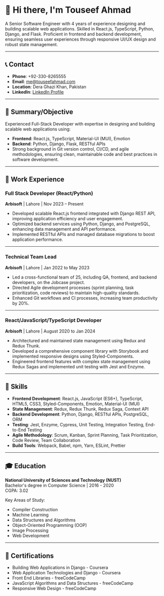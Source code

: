 # 👋 Hi there, I'm Touseef Ahmad

A Senior Software Engineer with 4 years of experience designing and building scalable web applications. Skilled in React.js, TypeScript, Python, Django, and Flask. Proficient in frontend and backend development, ensuring seamless user experiences through responsive UI/UX design and robust state management.

---

## 📞 Contact
- **Phone**: +92-330-8265555
- **Email**: me@touseefahmad.com
- **Location**: Dera Ghazi Khan, Pakistan
- **LinkedIn**: [LinkedIn Profile](#)

---

## 🧠 Summary/Objective
Experienced Full-Stack Developer with expertise in designing and building scalable web applications using:
- **Frontend**: React.js, TypeScript, Material-UI (MUI), Emotion
- **Backend**: Python, Django, Flask, RESTful APIs
- Strong background in Git version control, CI/CD, and agile methodologies, ensuring clean, maintainable code and best practices in software development.

---

## 🎯 Work Experience

### **Full Stack Developer (React/Python)**  
**Arbisoft** | Lahore | Nov 2023 – Present  
- Developed scalable React.js frontend integrated with Django REST API, improving application efficiency and user engagement.  
- Optimized backend services using Python, Django, and PostgreSQL, enhancing data management and API performance.  
- Implemented RESTful APIs and managed database migrations to boost application performance.

---

### **Technical Team Lead**  
**Arbisoft** | Lahore | Jan 2022 to May 2023  
- Led a cross-functional team of 25, including QA, frontend, and backend developers, on the Jobcase project.  
- Directed Agile development processes (sprint planning, task prioritization, code reviews) to maintain high-quality standards.  
- Enhanced Git workflows and CI processes, increasing team productivity by 20%.

---

### **React/JavaScript/TypeScript Developer**  
**Arbisoft** | Lahore | August 2020 to Jan 2024  
- Architectured and maintained state management using Redux and Redux Thunk.  
- Developed a comprehensive component library with Storybook and implemented responsive designs using Styled-Components.  
- Engineered frontend features with complex state management using Redux Sagas and implemented unit testing with Jest and Enzyme.

---

## 💼 Skills
- **Frontend Development**: React.js, JavaScript (ES6+), TypeScript, HTML5, CSS3, Styled-Components, Emotion, Material-UI (MUI)  
- **State Management**: Redux, Redux Thunk, Redux Saga, Context API  
- **Backend Development**: Python, Django, RESTful APIs, PostgreSQL, ORM  
- **Testing**: Jest, Enzyme, Cypress, Unit Testing, Integration Testing, End-to-End Testing  
- **Agile Methodology**: Scrum, Kanban, Sprint Planning, Task Prioritization, Code Review, Team Collaboration  
- **Build Tools**: Webpack, Babel, npm, Yarn, ESLint, Prettier  

---

## 🎓 Education
**National University of Sciences and Technology (NUST)**  
Bachelor's degree in Computer Science | 2016 - 2020  
CGPA: 3.02  

Key Areas of Study:  
- Compiler Construction  
- Machine Learning  
- Data Structures and Algorithms  
- Object-Oriented Programming (OOP)  
- Image Processing  
- Web Development  

---

## 📜 Certifications  
- Building Web Applications in Django - Coursera  
- Web Application Technologies and Django - Coursera  
- Front End Libraries - freeCodeCamp  
- JavaScript Algorithms and Data Structures - freeCodeCamp  
- Responsive Web Design - freeCodeCamp  

